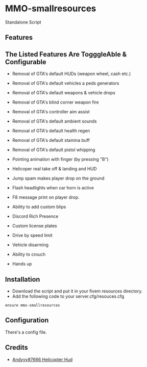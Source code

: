 # MMO-smallresources

Standalone Script

## Features

## The Listed Features Are TogggleAble & Configurable
* Removal of GTA's default HUDs (weapon wheel, cash etc.)
* Removal of GTA's default vehicles a peds generators
* Removal of GTA's default weapons & vehicle drops
* Removal of GTA's blind corner weapon fire
* Removal of GTA's controller aim assist
* Removal of GTA's default ambient sounds
* Removal of GTA's default health regen
* Removal of GTA's default stamina buff
* Removal of GTA's default pistol whipping

* Pointing animation with finger (by pressing "B")
* Helicoper real take off & landing and HUD
* Jump spam makes player drop on the ground
* Flash headlights when car horn is active
* F8 message print on player drop.
* Ability to add custom blips
* Discord Rich Presence
* Custom license plates
* Drive by speed limit
* Vehicle disarming
* Ability to crouch
* Hands up


## Installation

- Download the script and put it in your fivem resources directory.
- Add the following code to your server.cfg/resouces.cfg

```
ensure mmo-smallresources
```

## Configuration

There's a config file.

## Credits

* [Andyyy#7666 Helicopter Hud](https://github.com/Andyyy7666/HelicopterHUD)
